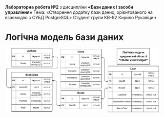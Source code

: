 **Лабораторна** **робота №2**
з дисципліни **«****Бази даних** **і** **засоби управління****»**
Тема: «Створення додатку бази даних, орієнтованого на взаємодію з СУБД PostgreSQL»
Cтудент групи КВ-92 Кирило Рукавіцин

# Логічна модель бази даних
![Логічна модель бази даних](https://github.com/Rukavitsyn/LB2-BD-Rukavitsyn-KV-92/blob/main/Schema.png)
